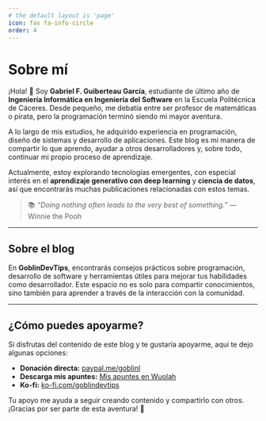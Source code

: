 ```yaml
---
# the default layout is 'page'
icon: fas fa-info-circle
order: 4
---
```


# Sobre mí

¡Hola! 👋 Soy **Gabriel F. Guiberteau García**, estudiante de último año de **Ingeniería Informática en Ingeniería del Software** en la Escuela Politécnica de Cáceres. Desde pequeño, me debatía entre ser profesor de matemáticas o pirata, pero la programación terminó siendo mi mayor aventura.

A lo largo de mis estudios, he adquirido experiencia en programación, diseño de sistemas y desarrollo de aplicaciones. Este blog es mi manera de compartir lo que aprendo, ayudar a otros desarrolladores y, sobre todo, continuar mi propio proceso de aprendizaje.

Actualmente, estoy explorando tecnologías emergentes, con especial interés en el **aprendizaje generativo con deep learning** y **ciencia de datos**, así que encontrarás muchas publicaciones relacionadas con estos temas.

> 📚 *“Doing nothing often leads to the very best of something.”* — Winnie the Pooh

---

## Sobre el blog

En **GoblinDevTips**, encontrarás consejos prácticos sobre programación, desarrollo de software y herramientas útiles para mejorar tus habilidades como desarrollador. Este espacio no es solo para compartir conocimientos, sino también para aprender a través de la interacción con la comunidad.

---

## ¿Cómo puedes apoyarme?

Si disfrutas del contenido de este blog y te gustaría apoyarme, aquí te dejo algunas opciones:

- **Donación directa:** [paypal.me/gobIinl](https://paypal.me/gobIinl)  
- **Descarga mis apuntes:** [Mis apuntes en Wuolah](https://wuolah.com/profile/Goblinl)  
- **Ko-fi:** [ko-fi.com/goblindevtips](https://ko-fi.com/goblindevtips)

Tu apoyo me ayuda a seguir creando contenido y compartirlo con otros. ¡Gracias por ser parte de esta aventura! 🚀

